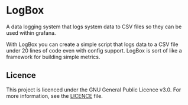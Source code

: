 # LogBox

A data logging system that logs system data to CSV files so they can be used within grafana.

With LogBox you can create a simple script that logs data to a CSV file under 20 lines of code even with config support. LogBox is sort of like a framework for building simple metrics.

## Licence

This project is licenced under the GNU General Public Licence v3.0. For more information, see the [LICENCE](LICENCE) file.